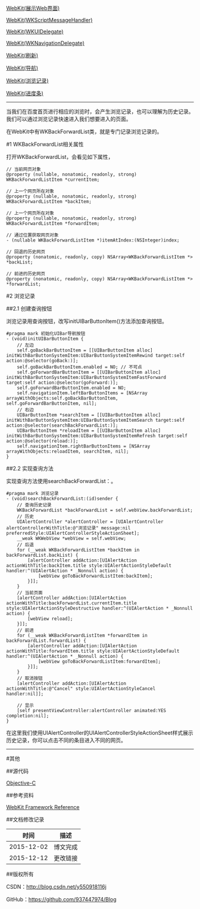 [WebKit(展示Web界面)](https://github.com/937447974/Blog/blob/master/IOS/Core%20Services%20Layer/WebKit/WebKit(展示Web界面).md)

[WebKit(WKScriptMessageHandler)](https://github.com/937447974/Blog/blob/master/IOS/Core%20Services%20Layer/WebKit/WebKit(WKScriptMessageHandler).md)

[WebKit(WKUIDelegate)](https://github.com/937447974/Blog/blob/master/IOS/Core%20Services%20Layer/WebKit/WebKit(WKUIDelegate).md)

[WebKit(WKNavigationDelegate)](https://github.com/937447974/Blog/blob/master/IOS/Core%20Services%20Layer/WebKit/WebKit(WKNavigationDelegate).md)

[WebKit(刷新)](https://github.com/937447974/Blog/blob/master/IOS/Core%20Services%20Layer/WebKit/WebKit(刷新).md)

[WebKit(导航)](https://github.com/937447974/Blog/blob/master/IOS/Core%20Services%20Layer/WebKit/WebKit(导航).md)

[WebKit(浏览记录)](https://github.com/937447974/Blog/blob/master/IOS/Core%20Services%20Layer/WebKit/WebKit(浏览记录).md)

[WebKit(进度条)](https://github.com/937447974/Blog/blob/master/IOS/Core%20Services%20Layer/WebKit/WebKit(进度条).md)

------

当我们在百度首页进行相应的浏览时，会产生浏览记录，也可以理解为历史记录。我们可以通过浏览记录快速进入我们想要进入的页面。

在WebKit中有WKBackForwardList类，就是专门记录浏览记录的。

#1 WKBackForwardList相关属性

打开WKBackForwardList，会看见如下属性，

```objc
// 当前网页对象
@property (nullable, nonatomic, readonly, strong) WKBackForwardListItem *currentItem;

// 上一个网页所在对象
@property (nullable, nonatomic, readonly, strong) WKBackForwardListItem *backItem;

// 上一个网页所在对象
@property (nullable, nonatomic, readonly, strong) WKBackForwardListItem *forwardItem;

// 通过位置获取网页对象
- (nullable WKBackForwardListItem *)itemAtIndex:(NSInteger)index;

// 回退的历史网页
@property (nonatomic, readonly, copy) NSArray<WKBackForwardListItem *> *backList;

// 前进的历史网页
@property (nonatomic, readonly, copy) NSArray<WKBackForwardListItem *> *forwardList;
```

#2 浏览记录

##2.1 创建查询按钮

浏览记录用查询按钮，改写initUIBarButtonItem()方法添加查询按钮。

```objc
#pragma mark 初始化UIBar导航按钮
- (void)initUIBarButtonItem {
    // 左边
    self.goBackBarButtonItem = [[UIBarButtonItem alloc] initWithBarButtonSystemItem:UIBarButtonSystemItemRewind target:self action:@selector(goBack:)];
    self.goBackBarButtonItem.enabled = NO; // 不可点
    self.goForwardBarButtonItem = [[UIBarButtonItem alloc] initWithBarButtonSystemItem:UIBarButtonSystemItemFastForward target:self action:@selector(goForward:)];
    self.goForwardBarButtonItem.enabled = NO;
    self.navigationItem.leftBarButtonItems = [NSArray arrayWithObjects:self.goBackBarButtonItem, self.goForwardBarButtonItem, nil];
    // 右边
    UIBarButtonItem *searchItem = [[UIBarButtonItem alloc] initWithBarButtonSystemItem:UIBarButtonSystemItemSearch target:self action:@selector(searchBackForwardList:)];
    UIBarButtonItem *reloadItem = [[UIBarButtonItem alloc] initWithBarButtonSystemItem:UIBarButtonSystemItemRefresh target:self action:@selector(reload:)];
    self.navigationItem.rightBarButtonItems = [NSArray arrayWithObjects:reloadItem, searchItem, nil];
}
```

##2.2 实现查询方法

实现查询方法使用searchBackForwardList：。

```objc
#pragma mark 浏览记录
- (void)searchBackForwardList:(id)sender {
    // 查询历史记录
    WKBackForwardList *backForwardList = self.webView.backForwardList;
    // 历史
    UIAlertController *alertController = [UIAlertController alertControllerWithTitle:@"浏览记录" message:nil preferredStyle:UIAlertControllerStyleActionSheet];
    __weak WKWebView *webView = self.webView;
    // 后退
    for (__weak WKBackForwardListItem *backItem in backForwardList.backList) {
        [alertController addAction:[UIAlertAction actionWithTitle:backItem.title style:UIAlertActionStyleDefault handler:^(UIAlertAction * _Nonnull action) {
            [webView goToBackForwardListItem:backItem];
        }]];
    }
    // 当前页面
    [alertController addAction:[UIAlertAction actionWithTitle:backForwardList.currentItem.title style:UIAlertActionStyleDestructive handler:^(UIAlertAction * _Nonnull action) {
        [webView reload];
    }]];
    // 前进
    for (__weak WKBackForwardListItem *forwardItem in backForwardList.forwardList) {
        [alertController addAction:[UIAlertAction actionWithTitle:forwardItem.title style:UIAlertActionStyleDefault handler:^(UIAlertAction * _Nonnull action) {
            [webView goToBackForwardListItem:forwardItem];
        }]];
    }
    // 取消按钮
    [alertController addAction:[UIAlertAction actionWithTitle:@"Cancel" style:UIAlertActionStyleCancel handler:nil]];
    
    // 显示
    [self presentViewController:alertController animated:YES completion:nil];
}
```

在这里我们使用UIAlertController的UIAlertControllerStyleActionSheet样式展示历史记录，你可以点击不同的条目进入不同的网页。
&#160;

----------

#其他

##源代码

[Objective-C](https://github.com/937447974/Objective-C)

##参考资料

[WebKit Framework Reference](https://developer.apple.com/library/ios/documentation/Cocoa/Reference/WebKit/ObjC_classic/index.html)

##文档修改记录

| 时间 | 描述 |
| ---- | ---- |
| 2015-12-02 | 博文完成 |
| 2015-12-12 | 更改链接 |

##版权所有

CSDN：http://blog.csdn.net/y550918116j

GitHub：https://github.com/937447974/Blog